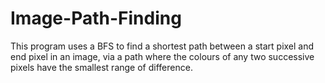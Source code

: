 # Image-Path-Finding

This program uses a BFS to find a shortest path between a start pixel and end pixel in an image, 
via a path where the colours of any two successive pixels have the smallest range of difference.
